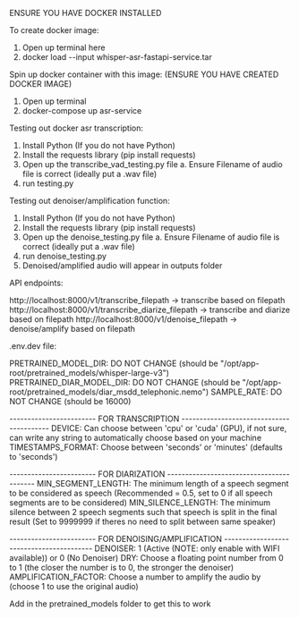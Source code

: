 ENSURE YOU HAVE DOCKER INSTALLED

To create docker image:

1. Open up terminal here
2. docker load --input whisper-asr-fastapi-service.tar

Spin up docker container with this image:
(ENSURE YOU HAVE CREATED DOCKER IMAGE)

1. Open up terminal
2. docker-compose up asr-service

Testing out docker asr transcription:

1. Install Python (If you do not have Python)
2. Install the requests library (pip install requests)
3. Open up the transcribe_vad_testing.py file
   a. Ensure Filename of audio file is correct (ideally put a .wav file)
4. run testing.py

Testing out denoiser/amplification function:

1. Install Python (If you do not have Python)
2. Install the requests library (pip install requests)
3. Open up the denoise_testing.py file
   a. Ensure Filename of audio file is correct (ideally put a .wav file)
4. run denoise_testing.py
5. Denoised/amplified audio will appear in outputs folder

API endpoints:

http://localhost:8000/v1/transcribe_filepath -> transcribe based on filepath
http://localhost:8000/v1/transcribe_diarize_filepath -> transcribe and diarize based on filepath
http://localhost:8000/v1/denoise_filepath -> denoise/amplify based on filepath

.env.dev file:

PRETRAINED_MODEL_DIR: DO NOT CHANGE (should be "/opt/app-root/pretrained_models/whisper-large-v3")
PRETRAINED_DIAR_MODEL_DIR: DO NOT CHANGE (should be "/opt/app-root/pretrained_models/diar_msdd_telephonic.nemo")
SAMPLE_RATE: DO NOT CHANGE (should be 16000)

------------------------ FOR TRANSCRIPTION -----------------------------------------
DEVICE: Can choose between 'cpu' or 'cuda' (GPU), if not sure, can write any string to automatically choose based on your machine
TIMESTAMPS_FORMAT: Choose between 'seconds' or 'minutes' (defaults to 'seconds')

------------------------ FOR DIARIZATION -----------------------------------------
MIN_SEGMENT_LENGTH: The minimum length of a speech segment to be considered as speech (Recommended = 0.5, set to 0 if all speech segments are to be considered)
MIN_SILENCE_LENGTH: The minimum silence between 2 speech segments such that speech is split in the final result (Set to 9999999 if theres no need to split between same speaker)

------------------------ FOR DENOISING/AMPLIFICATION -----------------------------------------
DENOISER: 1 (Active (NOTE: only enable with WIFI available)) or 0 (No Denoiser)
DRY: Choose a floating point number from 0 to 1 (the closer the number is to 0, the stronger the denoiser)
AMPLIFICATION_FACTOR: Choose a number to amplify the audio by (choose 1 to use the original audio)

Add in the pretrained_models folder to get this to work
